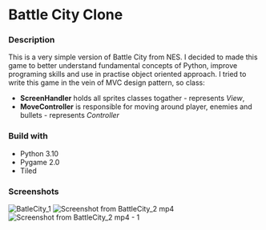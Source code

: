 # Battle City Clone
### Description
This is a very simple version of Battle City from NES. I decided to made this game to better understand fundamental concepts of Python, improve programing skills and use in practise object oriented approach.
I tried to write this game in the vein of MVC design pattern, so class:
* **ScreenHandler** holds all sprites classes togather - represents *View*,
* **MoveController** is responsible for moving around player, enemies and bullets - represents *Controller*
### Build with
* Python 3.10
* Pygame 2.0
* Tiled
### Screenshots
![BatleCity_1](https://user-images.githubusercontent.com/62479411/164042871-6f5ca001-38d5-4ffd-ab4e-22e2b0187b20.png)
![Screenshot from BattleCity_2 mp4](https://user-images.githubusercontent.com/62479411/164042904-8f14a4da-3716-4c72-a09c-90099be3e3e6.png)
![Screenshot from BattleCity_2 mp4 - 1](https://user-images.githubusercontent.com/62479411/164042911-c9a2e7cb-46e5-45bd-8604-1a00fc407e34.png)
